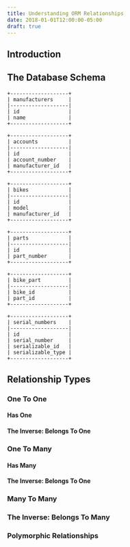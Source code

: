 ```yaml
---
title: Understanding ORM Relationships
date: 2018-01-01T12:00:00-05:00
draft: true
---
```


## Introduction

## The Database Schema

```
+-------------------+
| manufacturers     |
|-------------------|
| id                |
| name              |
+-------------------+

+-------------------+
| accounts          |
|-------------------|
| id                |
| account_number    |
| manufacturer_id   |
+-------------------+

+-------------------+
| bikes             |
|-------------------|
| id                |
| model             |
| manufacturer_id   |
+-------------------+

+-------------------+
| parts             |
|-------------------|
| id                |
| part_number       |
+-------------------+

+-------------------+
| bike_part         |
|-------------------|
| bike_id           |
| part_id           |
+-------------------+

+-------------------+
| serial_numbers    |
|-------------------|
| id                |
| serial_number     |
| serializable_id   |
| serializable_type |
+-------------------+
```

## Relationship Types

### One To One

#### Has One

#### The Inverse: Belongs To One

### One To Many

#### Has Many

#### The Inverse: Belongs To One

### Many To Many

### The Inverse: Belongs To Many

### Polymorphic Relationships

